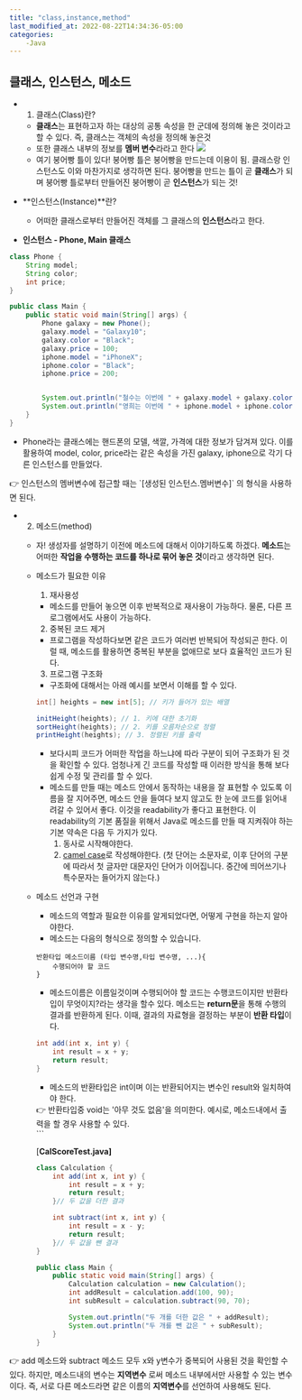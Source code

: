```yaml
---
title: "class,instance,method"
last_modified_at: 2022-08-22T14:34:36-05:00
categories: 
    -Java
---
```


## 클래스, 인스턴스, 메소드

- 1) 클래스(Class)란?
    - **클래스**는 표현하고자 하는 대상의 공통 속성을 한 군데에 정의해 놓은 것이라고 할 수 있다. 즉, 클래스는 객체의 속성을 정의해 놓은것
    - 또한 클래스 내부의 정보를 **멤버 변수**라라고 한다
![](https://velog.velcdn.com/cloudflare/funnykyeon/490e2662-271d-4cd6-94de-8be964fe56e3/image.png)
   - 여기 붕어빵 틀이 있다! 붕어빵 틀은 붕어빵을 만드는데 이용이 됨. 클래스랑 인스턴스도 이와 마찬가지로 생각하면 된다. 붕어빵을 만드는 틀이 곧 **클래스**가 되며 붕어빵 틀로부터 만들어진 붕어빵이 곧 **인스턴스**가 되는 것!

- **인스턴스(Instance)**란?
   - 어떠한 클래스로부터 만들어진 객체를 그 클래스의 **인스턴스**라고 한다.
                      
- **인스턴스 - Phone, Main 클래스**             
```java
class Phone {
    String model;
    String color;
    int price;
}

public class Main {
    public static void main(String[] args) {
        Phone galaxy = new Phone(); 
        galaxy.model = "Galaxy10";
        galaxy.color = "Black";
        galaxy.price = 100;
        iphone.model = "iPhoneX";
        iphone.color = "Black";
        iphone.price = 200;


        System.out.println("철수는 이번에 " + galaxy.model + galaxy.color + " + 색상을 " + galaxy.price + "만원에 샀다.");
        System.out.println("영희는 이번에 " + iphone.model + iphone.color + " + 색상을 " + iphone.price + "만원에 샀다.");
    }
}
```    
- Phone라는 클래스에는 핸드폰의 모델, 색깔, 가격에 대한 정보가 담겨져 있다. 이를 활용하여 model, color, price라는 같은 속성을 가진 galaxy, iphone으로 각기 다른 인스턴스를 만들었다.
<aside>
👉 인스턴스의 멤버변수에 접근할 때는 `[생성된 인스턴스.멤버변수]` 의 형식을 사용하면 된다.
</aside>
        


- 2) 메소드(method)
    - 자! 생성자를 설명하기 이전에 메소드에 대해서 이야기하도록 하겠다. **메소드**는 어떠한 **작업을 수행하는 코드를 하나로 묶어 놓은 것**이라고 생각하면 된다.
    - 메소드가 필요한 이유
        1. 재사용성
        - 메소드를 만들어 놓으면 이후 반복적으로 재사용이 가능하다. 물론, 다른 프로그램에서도 사용이 가능하다.
        2. 중복된 코드 제거
        - 프로그램을 작성하다보면 같은 코드가 여러번 반복되어 작성되곤 한다. 이럴 때, 메소드를 활용하면 중복된 부분을 없애므로 보다 효율적인 코드가 된다.
        3. 프로그램 구조화
        - 구조화에 대해서는 아래 예시를 보면서 이해를 할 수 있다.
        
        ```java
        int[] heights = new int[5]; // 키가 들어가 있는 배열
        
        initHeight(heights); // 1. 키에 대한 초기화
        sortHeight(heights); // 2. 키를 오름차순으로 정렬
        printHeight(heights); // 3. 정렬된 키를 출력
        ```
        
        - 보다시피 코드가 어떠한 작업을 하느냐에 따라 구분이 되어 구조화가 된 것을 확인할 수 있다. 엄청나게 긴 코드를 작성할 때 이러한 방식을 통해 보다 쉽게 수정 및 관리를 할 수 있다.
        - 메소드를 만들 때는 메소드 안에서 동작하는 내용을 잘 표현할 수 있도록 이름을 잘 지어주면, 메소드 안을 들여다 보지 않고도 한 눈에 코드를 읽어내려갈 수 있어서 좋다. 이것을 readability가 좋다고 표현한다. 이 readability의 기본 품질을 위해서 Java로 메소드를 만들 때 지켜줘야 하는 기본 약속은 다음 두 가지가 있다.
            1. 동사로 시작해야한다.
            2. [camel case](https://en.wikipedia.org/wiki/Camel_case)로 작성해야한다. (첫 단어는 소문자로, 이후 단어의 구분에 따라서 첫 글자만 대문자인 단어가 이어집니다. 중간에 띄어쓰기나 특수문자는 들어가지 않는다.)
        
    - 메소드 선언과 구현
        - 메소드의 역할과 필요한 이유를 알게되었다면, 어떻게 구현을 하는지 알아야한다.
        - 메소드는 다음의 형식으로 정의할 수 있습니다.
        
        ```
        반환타입 메소드이름 (타입 변수명,타입 변수명, ...){ 
            수행되어야 할 코드
        }
        ```
        
        - 메소드이름은 이름일것이며 수행되어야 할 코드는 수행코드이지만 반환타입이 무엇이지?라는 생각을 할수 있다. 메소드는 **return문**을 통해 수행의 결과를 반환하게 된다. 이때, 결과의 자료형을 결정하는 부분이 **반환 타입**이다.
        
        ```java
        int add(int x, int y) {
            int result = x + y;
            return result;
        }
        ```
        
        - 메소드의 반환타입은 int이며 이는 반환되어지는 변수인 result와 일치하여야 한다.
        
        <aside>
        👉 반환타입중 void는 '아무 것도 없음'을 의미한다. 예시로, 메소드내에서 출력을 할 경우 사용할 수 있다.
        
        </aside>
            ```
            
        
        [**CalScoreTest.java]**
        
        ```java
        class Calculation {
            int add(int x, int y) {
                int result = x + y;
                return result;
            }// 두 값을 더한 결과
        
            int subtract(int x, int y) {
                int result = x - y;
                return result;
            }// 두 값을 뺀 결과 
        }
        
        public class Main {
            public static void main(String[] args) {
                Calculation calculation = new Calculation();
                int addResult = calculation.add(100, 90);
                int subResult = calculation.subtract(90, 70);
        
                System.out.println("두 개를 더한 값은 " + addResult);
                System.out.println("두 개를 뺀 값은 " + subResult);
            }
        }
        ```
        
<aside>
        
👉 add 메소드와 subtract 메소드 모두 x와 y변수가 중복되어 사용된 것을 확인할 수 있다. 하지만, 메소드내의 변수는 **지역변수** 로써 메소드 내부에서만 사용할 수 있는 변수이다. 즉, 서로 다른 메소드라면 같은 이름의 **지역변수**를 선언하여 사용해도 된다.
        
</aside>
